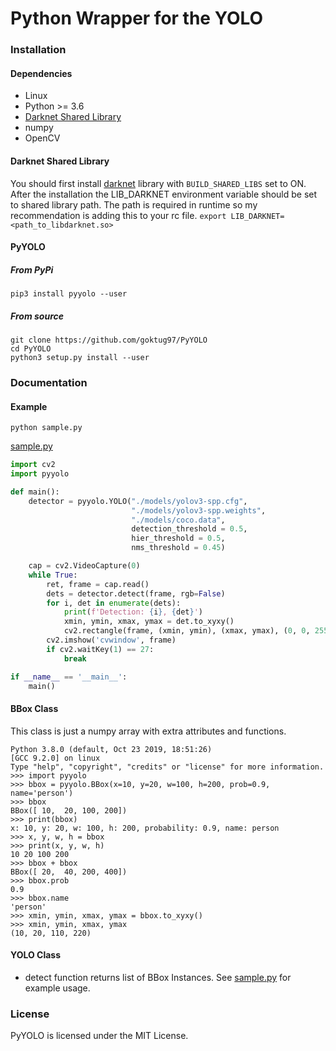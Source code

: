 Python Wrapper for the YOLO
===================================


### Installation


#### Dependencies
- Linux
- Python >= 3.6
- [Darknet Shared Library](https://github.com/AlexeyAB/darknet#how-to-use-yolo-as-dll-and-so-libraries)
- numpy
- OpenCV

#### Darknet Shared Library
You should first install [darknet](https://github.com/AlexeyAB/darknet "darknet")
library with `BUILD_SHARED_LIBS` set to ON.
After the installation the LIB_DARKNET environment variable should be set to
shared library path. The path is required in runtime so my recommendation is 
adding this to your rc file. `export LIB_DARKNET=<path_to_libdarknet.so>`

#### PyYOLO

##### From PyPi
``` shell
pip3 install pyyolo --user
```

##### From source
``` shell
git clone https://github.com/goktug97/PyYOLO
cd PyYOLO
python3 setup.py install --user
```

### Documentation

#### Example

`python sample.py`

[sample.py](https://github.com/goktug97/PyYOLO/blob/master/sample.py)

``` python
import cv2
import pyyolo

def main():
    detector = pyyolo.YOLO("./models/yolov3-spp.cfg",
                           "./models/yolov3-spp.weights",
                           "./models/coco.data",
                           detection_threshold = 0.5,
                           hier_threshold = 0.5,
                           nms_threshold = 0.45)

    cap = cv2.VideoCapture(0)
    while True:
        ret, frame = cap.read()
        dets = detector.detect(frame, rgb=False)
        for i, det in enumerate(dets):
            print(f'Detection: {i}, {det}')
            xmin, ymin, xmax, ymax = det.to_xyxy()
            cv2.rectangle(frame, (xmin, ymin), (xmax, ymax), (0, 0, 255))
        cv2.imshow('cvwindow', frame)
        if cv2.waitKey(1) == 27:
            break

if __name__ == '__main__':
    main()
```

#### BBox Class
This class is just a numpy array with extra attributes and functions.

``` python-console
Python 3.8.0 (default, Oct 23 2019, 18:51:26)
[GCC 9.2.0] on linux
Type "help", "copyright", "credits" or "license" for more information.
>>> import pyyolo
>>> bbox = pyyolo.BBox(x=10, y=20, w=100, h=200, prob=0.9, name='person')
>>> bbox
BBox([ 10,  20, 100, 200])
>>> print(bbox)
x: 10, y: 20, w: 100, h: 200, probability: 0.9, name: person
>>> x, y, w, h = bbox
>>> print(x, y, w, h)
10 20 100 200
>>> bbox + bbox
BBox([ 20,  40, 200, 400])
>>> bbox.prob
0.9
>>> bbox.name
'person'
>>> xmin, ymin, xmax, ymax = bbox.to_xyxy()
>>> xmin, ymin, xmax, ymax
(10, 20, 110, 220)
```

#### YOLO Class
- detect function returns list of BBox Instances. See [sample.py](https://github.com/goktug97/PyYOLO/blob/master/sample.py) for example usage.

### License
PyYOLO is licensed under the MIT License.
